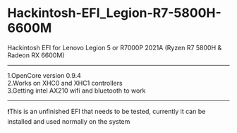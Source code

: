 # Hackintosh-EFI_Legion-R7-5800H-6600M
Hackintosh EFI for Lenovo Legion 5 or R7000P 2021A (Ryzen R7 5800H & Radeon RX 6600M)
***
1.OpenCore version 0.9.4 <br/>
2.Works on XHC0 and XHC1 controllers <br/>
3.Getting intel AX210 wifi and bluetooth to work <br/>
***
:exclamation:This is an unfinished EFI that needs to be tested, currently it can be installed and used normally on the system